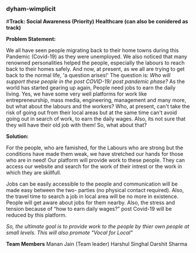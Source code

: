 ### **dyham-wimplicit**

#**Track: Social Awareness (Priority)**
         **Healthcare (can also be conidered as track)**

**Problem Statement:**

We all have seen people migrating back to their home towns during this Pandemic (Covid-19) as they were unemployed. 
We also noticed that many renowned personalities helped the people, especially the labours to reach back to their homes safely. 
And now, at present, as we all are trying to get back to the normal life, 'a question arises!' 
The question is: *Who will support these people in the post COVID-19/ post pandemic phase?*
As the world has started gearing up again, People need jobs to earn the daily living. 
Yes, we have some very well platforms for work like entrepreneurship, mass media, engineering, management and many more, but what about the labours and the workers? Who, at present, can't take the risk of going out from their local areas but at the same time can't avoid going out in search of work, to earn the daily wages. Also, its not sure that they will have their old job with them! So, what about that?

**Solution:**

For the people, who are famished, for the Labours who are strong but the conditions have made them weak, we have stretched our hands for those who are in need!
Our platform will provide work to these people. They can access our website and search for the work of their intrest or the work in which they are skillfull. 

Jobs can be easily accessible to the people and communication will be made easy between the two- parties (no physical contact required). Also, the travel time to search a job in local area will be no more in existence. People will get aware about jobs for them nearby. Also, the stress and tension because of “how to earn daily wages?” post Covid-19 will be reduced by this platform. 

*So, the ultimate goal is to provide work to the people by thier own people at small levels. This will also promote "Vocal for Local"*


**Team Members**
Manan Jain (Team leader)
Harshul Singhal
Darshit Sharma
